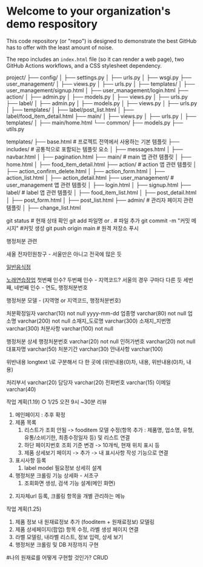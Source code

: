 # Welcome to your organization's demo respository
This code repository (or "repo") is designed to demonstrate the best GitHub has to offer with the least amount of noise.

The repo includes an `index.html` file (so it can render a web page), two GitHub Actions workflows, and a CSS stylesheet dependency.

project/
├── config/
│   ├── settings.py
│   ├── urls.py
│   ├── wsgi.py
├── user_management/
│   ├── views.py
│   ├── urls.py
│   ├── templates/
│       ├── user_management/signup.html
│       ├── user_management/login.html
├── action/
│   ├── admin.py
│   ├── models.py
│   ├── views.py
│   ├── urls.py
├── label/
│   ├── admin.py
│   ├── models.py
│   ├── views.py
│   ├── urls.py
│   ├── templates/
│       ├── label/post_list.html
│       ├── label/food_item_detail.html
├── main/
│   ├── views.py
│   ├── urls.py
│   ├── templates/
│       ├── main/home.html
└── common/
    ├── models.py
    ├── utils.py


templates/
├── base.html               # 프로젝트 전역에서 사용하는 기본 템플릿
├── includes/               # 공통적으로 포함되는 템플릿 요소
│   ├── messages.html
│   ├── navbar.html
│   ├── pagination.html
├── main/                   # main 앱 관련 템플릿
│   ├── home.html
│   ├── food_item_detail.html
├── action/                 # action 앱 관련 템플릿
│   ├── action_confirm_delete.html
│   ├── action_form.html
│   ├── action_list.html
│   ├── action_detail.html
├── user_management/        # user_management 앱 관련 템플릿
│   ├── login.html
│   ├── signup.html
├── label/                  # label 앱 관련 템플릿
│   ├── food_item_list.html
│   ├── post_detail.html
│   ├── post_form.html
│   ├── post_list.html
├── admin/                  # 관리자 페이지 관련 템플릿
│   ├── change_list.html

git status # 현재 상태 확인
git add 파일명 or . # 파일 추가
git commit -m "커밋 메시지" #커밋 생성
git push origin main # 원격 저장소 푸시


행정처분 관련

 
새올 전자민원창구 - 서울만은 아니고 전국에 많은 듯

<a href="javascript:fncViewDtl('SNTX',
						'5670123',
						'2025',
						'13',
						'CMM')">일반음식점</a>

<a href="javascript:fncViewDtl('CDFX',
						'5670123',
						'2025',
						'100001',
						'CMM')">노래연습장업</a>
첫번째 인수?
두번째 인수 - 지역코드? 서울의 경우 구마다 다른 듯
세번째, 네번째 인수 - 연도, 행정처분번호



행정처분 모델 - (지역명 or 지역코드, 행정처분번호)

처분확정일자	varchar(10)		not null		yyyy-mm-dd
업종명		varchar(80)		not null
업소명		varchar(200)	not null
소재지_도로명	varchar(300)
소재지_지번명	varchar(300)
처분사항		varchar(100)	not null

행정처분 상세
행정처분번호	varchar(20)		not null
인허가번호		varchar(20)		not null
대표자명		varchar(50)
처분기간		varchar(30)
안내사항		varchar(100)

위반내용		longtext					\로 구분해서 다 한 곳에 (위반내용(0)차, 내용, 위반내용(0)차, 내용)

처리부서		varchar(20)
담당자		varchar(20)
전화번호		varchar(15)
이메일		varchar(40)


작업 계획(1.19)
○ 1/25 오전 9시 ~30분 리뷰

1. 메인페이지 : 추후 확정
2. 제품 목록
   1) 리스트가 조회 안됨 -> fooditem 모델 수정(항목 추가 : 제품명, 업소명, 유형, 유통/소비기한, 최종수정일자 등) 및 리스트 연결
   2) 하단 페이지번호 조회 기준 변경 -> 10개씩, 현재 위치 표시 등
   3) 제품 상세보기 페이지 -> 추가 -> 내 표시사항 작성 기능으로 연결
3. 표시사항 등록
   1) label model 필요정보 상세히 설계
4. 행정처분 크롤링 기능 상세화 - 서초구
   1) 조회화면 생성, 검색 기능 설계(메인 화면)
 2) 지자체url 등록, 크롤링 항목을 개별 관리하는 메뉴


작업 계획(1.25)

1. 제품 정보 내 원재료정보 추가 (fooditem + 원재료정보) 모델링
2. 제품 상세페이지(팝업) 항목 수정, 라벨 생성 페이지 연결
3. 라벨 모델링, 내라벨 리스트, 정보 입력, 상세 보기
4. 행정처분 크롤링 및 DB 저장까지 구현

#나의 원재료를 어떻게 구현할 것인가? CRUD